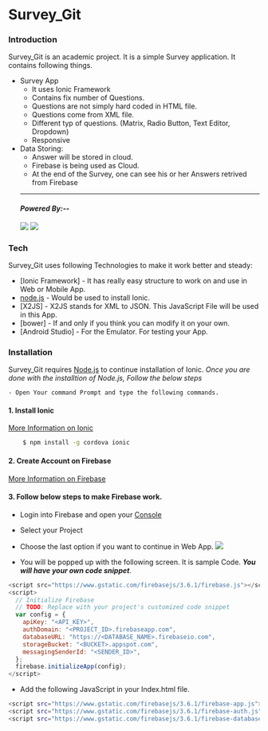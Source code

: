 # Survey_Git
### Introduction

Survey_Git is an academic project. It is a simple Survey application. It contains following things.

- Survey App
  - It uses Ionic Framework
  - Contains fix number of Questions.
  - Questions are not simply hard coded in HTML file.
  - Questions come from XML file.
  - Different typ of questions. (Matrix, Radio Button, Text Editor, Dropdown)
  - Responsive
- Data Storing:
    - Answer will be stored in cloud.
    - Firebase is being used as Cloud.
    - At the end of the Survey, one can see his or her Answers retrived from Firebase
    - ---------------------------------------------------
    #### ___Powered By:--___
  [![](https://media.licdn.com/media/AAEAAQAAAAAAAANfAAAAJDhiY2VjZmQ5LTk1OWMtNDU0MS04YjNmLTZjZGNmNTliNTY3OA.png)](http://ionicframework.com)          [![](http://www.thesiliconvalleyinstitute.com/img/home/partners/logo7.png)](#)
### Tech

Survey_Git uses following Technologies to make it work better and steady:

* [Ionic Framework] - It has really easy structure to work on and use in Web or Mobile App.
* [node.js] - Would be used to install Ionic.
* [X2JS] - X2JS stands for XML to JSON. This JavaScript File will be used in this App.
* [bower] - If and only if you think you can modify it on your own.
* [Android Studio] - For the Emulator. For testing your App.

### Installation

Survey_Git requires [Node.js](https://nodejs.org/) to continue installation of Ionic.
 *Once you are done with the installtion of Node.js, Follow the below steps*

    - Open Your command Prompt and type the following commands.

  #### 1. Install Ionic
  [More Information on Ionic]

````sh
    $ npm install -g cordova ionic
`````

  #### 2. Create Account on Firebase
  [More Information on Firebase]

  #### 3. Follow below steps to make Firebase work.
- Login into Firebase and open your [Console]
- Select your Project
- Choose the last option if you want to continue in Web App.
 [![](https://inducesmile.com/wp-content/uploads/2016/06/firebasetwo.jpg)](#)

- You will be popped up with the following screen. It is sample Code. *__You will have your own code snippet__*.

````JavaScript
<script src="https://www.gstatic.com/firebasejs/3.6.1/firebase.js"></script>
<script>
  // Initialize Firebase
  // TODO: Replace with your project's customized code snippet
  var config = {
    apiKey: "<API_KEY>",
    authDomain: "<PROJECT_ID>.firebaseapp.com",
    databaseURL: "https://<DATABASE_NAME>.firebaseio.com",
    storageBucket: "<BUCKET>.appspot.com",
    messagingSenderId: "<SENDER_ID>",
  };
  firebase.initializeApp(config);
</script>
````
- Add the following JavaScript in your Index.html file.
````sh
<script src="https://www.gstatic.com/firebasejs/3.6.1/firebase-app.js"></script>
<script src="https://www.gstatic.com/firebasejs/3.6.1/firebase-auth.js"></script>
<script src="https://www.gstatic.com/firebasejs/3.6.1/firebase-database.js"></script>
````


   [node.js]: <http://nodejs.org>
   [AngularJS]: <http://angularjs.org>
   [More Information on Ionic]: <http://ionicframework.com/getting-started/>
   [More Information on firebase]: <https://firebase.google.com/docs/>
   [Console]: <https://console.firebase.google.com/>
 